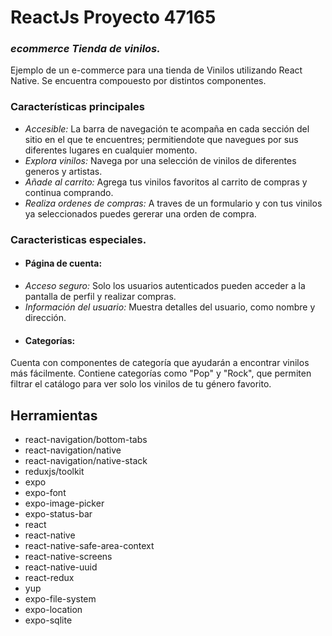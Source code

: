 # ReactJs Proyecto 47165
### _ecommerce Tienda de vinilos._

Ejemplo de un e-commerce para una tienda de Vinilos utilizando React Native.
Se encuentra compouesto por distintos componentes. 

### Características principales
- _Accesible:_ La barra de navegación te acompaña en cada sección del sitio en el que te encuentres; permitiendote que navegues por sus diferentes lugares en cualquier momento.
- _Explora vinilos:_ Navega por una selección de vinilos de diferentes generos y artistas.
- _Añade al carrito:_ Agrega tus vinilos favoritos al carrito de compras y continua comprando.
- _Realiza ordenes de compras:_ A traves de un formulario y con tus vinilos ya seleccionados puedes gererar una orden de compra. 

### Caracteristicas especiales.
- #### Página de cuenta: 
- _Acceso seguro:_ Solo los usuarios autenticados pueden acceder a la pantalla de perfil y realizar compras. 
- _Información del usuario:_ Muestra detalles del usuario, como nombre y dirección. 
- #### Categorías:
Cuenta con componentes de categoría que ayudarán a encontrar vinilos más fácilmente. Contiene categorías como "Pop" y "Rock", que permiten filtrar el catálogo para ver solo los vinilos de tu género favorito.

## Herramientas
- react-navigation/bottom-tabs
- react-navigation/native
- react-navigation/native-stack
- reduxjs/toolkit
- expo
- expo-font
- expo-image-picker
- expo-status-bar
- react
- react-native
- react-native-safe-area-context
- react-native-screens
- react-native-uuid
- react-redux
- yup
- expo-file-system
- expo-location
- expo-sqlite